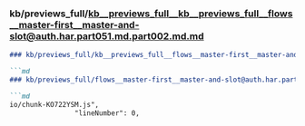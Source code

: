### kb/previews_full/kb__previews_full__kb__previews_full__flows__master-first__master-and-slot@auth.har.part051.md.part002.md.md

```md
### kb/previews_full/kb__previews_full__flows__master-first__master-and-slot@auth.har.part051.md.part002.md

```md
### kb/previews_full/flows__master-first__master-and-slot@auth.har.part051.md (part 002)

```md
io/chunk-KO722YSM.js",
                "lineNumber": 0,
            
```

```

```

```
